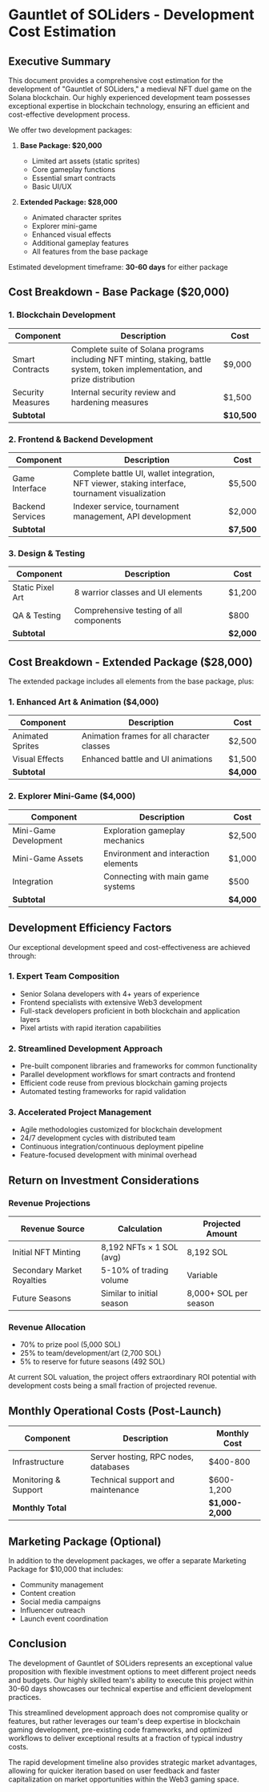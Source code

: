 # Gauntlet of SOLiders - Development Cost Estimation

## Executive Summary

This document provides a comprehensive cost estimation for the development of "Gauntlet of SOLiders," a medieval NFT duel game on the Solana blockchain. Our highly experienced development team possesses exceptional expertise in blockchain technology, ensuring an efficient and cost-effective development process.

We offer two development packages:

1. **Base Package: $20,000**
   - Limited art assets (static sprites)
   - Core gameplay functions
   - Essential smart contracts
   - Basic UI/UX

2. **Extended Package: $28,000**
   - Animated character sprites
   - Explorer mini-game
   - Enhanced visual effects
   - Additional gameplay features
   - All features from the base package

Estimated development timeframe: **30-60 days** for either package

## Cost Breakdown - Base Package ($20,000)

### 1. Blockchain Development

| Component | Description | Cost |
|-----------|-------------|------|
| Smart Contracts | Complete suite of Solana programs including NFT minting, staking, battle system, token implementation, and prize distribution | $9,000 |
| Security Measures | Internal security review and hardening measures | $1,500 |
| **Subtotal** | | **$10,500** |

### 2. Frontend & Backend Development

| Component | Description | Cost |
|-----------|-------------|------|
| Game Interface | Complete battle UI, wallet integration, NFT viewer, staking interface, tournament visualization | $5,500 |
| Backend Services | Indexer service, tournament management, API development | $2,000 |
| **Subtotal** | | **$7,500** |

### 3. Design & Testing

| Component | Description | Cost |
|-----------|-------------|------|
| Static Pixel Art | 8 warrior classes and UI elements | $1,200 |
| QA & Testing | Comprehensive testing of all components | $800 |
| **Subtotal** | | **$2,000** |

## Cost Breakdown - Extended Package ($28,000)

The extended package includes all elements from the base package, plus:

### 1. Enhanced Art & Animation ($4,000)

| Component | Description | Cost |
|-----------|-------------|------|
| Animated Sprites | Animation frames for all character classes | $2,500 |
| Visual Effects | Enhanced battle and UI animations | $1,500 |
| **Subtotal** | | **$4,000** |

### 2. Explorer Mini-Game ($4,000)

| Component | Description | Cost |
|-----------|-------------|------|
| Mini-Game Development | Exploration gameplay mechanics | $2,500 |
| Mini-Game Assets | Environment and interaction elements | $1,000 |
| Integration | Connecting with main game systems | $500 |
| **Subtotal** | | **$4,000** |

## Development Efficiency Factors

Our exceptional development speed and cost-effectiveness are achieved through:

### 1. Expert Team Composition

- Senior Solana developers with 4+ years of experience
- Frontend specialists with extensive Web3 development
- Full-stack developers proficient in both blockchain and application layers
- Pixel artists with rapid iteration capabilities

### 2. Streamlined Development Approach

- Pre-built component libraries and frameworks for common functionality
- Parallel development workflows for smart contracts and frontend
- Efficient code reuse from previous blockchain gaming projects
- Automated testing frameworks for rapid validation

### 3. Accelerated Project Management

- Agile methodologies customized for blockchain development
- 24/7 development cycles with distributed team
- Continuous integration/continuous deployment pipeline
- Feature-focused development with minimal overhead

## Return on Investment Considerations

### Revenue Projections

| Revenue Source | Calculation | Projected Amount |
|----------------|-------------|------------------|
| Initial NFT Minting | 8,192 NFTs × 1 SOL (avg) | 8,192 SOL |
| Secondary Market Royalties | 5-10% of trading volume | Variable |
| Future Seasons | Similar to initial season | 8,000+ SOL per season |

### Revenue Allocation

- 70% to prize pool (5,000 SOL)
- 25% to team/development/art (2,700 SOL)
- 5% to reserve for future seasons (492 SOL)

At current SOL valuation, the project offers extraordinary ROI potential with development costs being a small fraction of projected revenue.

## Monthly Operational Costs (Post-Launch)

| Component | Description | Monthly Cost |
|-----------|-------------|--------------|
| Infrastructure | Server hosting, RPC nodes, databases | $400-800 |
| Monitoring & Support | Technical support and maintenance | $600-1,200 |
| **Monthly Total** | | **$1,000-2,000** |

## Marketing Package (Optional)

In addition to the development packages, we offer a separate Marketing Package for $10,000 that includes:

- Community management
- Content creation
- Social media campaigns
- Influencer outreach
- Launch event coordination

## Conclusion

The development of Gauntlet of SOLiders represents an exceptional value proposition with flexible investment options to meet different project needs and budgets. Our highly skilled team's ability to execute this project within 30-60 days showcases our technical expertise and efficient development practices.

This streamlined development approach does not compromise quality or features, but rather leverages our team's deep expertise in blockchain gaming development, pre-existing code frameworks, and optimized workflows to deliver exceptional results at a fraction of typical industry costs.

The rapid development timeline also provides strategic market advantages, allowing for quicker iteration based on user feedback and faster capitalization on market opportunities within the Web3 gaming space. 